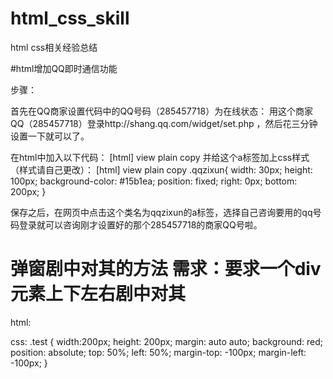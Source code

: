 # html_css_skill
html css相关经验总结


#html增加QQ即时通信功能

步骤：

首先在QQ商家设置代码中的QQ号码（285457718）为在线状态： 用这个商家QQ（285457718）登录http://shang.qq.com/widget/set.php ，然后花三分钟设置一下就可以了。

在html中加入以下代码： [html] view plain copy 
并给这个a标签加上css样式（样式请自己更改）： [html] view plain copy .qqzixun{
width: 30px;
height: 100px;
background-color: #15b1ea;
position: fixed;
right: 0px;
bottom: 200px;
}

保存之后，在网页中点击这个类名为qqzixun的a标签，选择自己咨询要用的qq号码登录就可以咨询刚才设置好的那个285457718的商家QQ号啦。

# 弹窗剧中对其的方法 需求：要求一个div元素上下左右剧中对其
html:
  <div class='test'></div>
css:
    .test {
      width:200px;
      height: 200px;
      margin: auto auto;
      background: red;
      position: absolute;
      top: 50%;
      left: 50%;
      margin-top: -100px;
      margin-left: -100px;
    }
